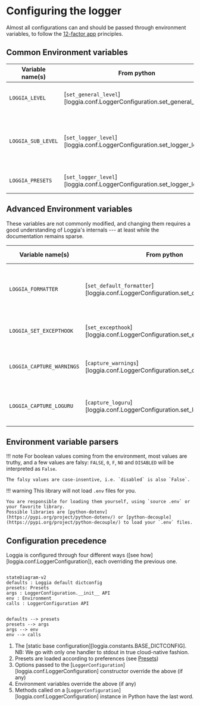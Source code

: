# Configuring the logger

Almost all configurations can and should be passed through environment variables, to follow the [12-factor app](https://12factor.net/) principles.

## Common Environment variables

| Variable name(s)   | From python                                                              | Default value | Description                                              |
|--------------------|--------------------------------------------------------------------------|---------------|----------------------------------------------------------|
| `LOGGIA_LEVEL`     | [`set_general_level`][loggia.conf.LoggerConfiguration.set_general_level] | `INFO`        | The log level number or name.                            |
| `LOGGIA_SUB_LEVEL` | [`set_logger_level`][loggia.conf.LoggerConfiguration.set_logger_level]   | `INFO`        | The log level number or name for any given named logger. |
| `LOGGIA_PRESETS`   | [`set_logger_level`][loggia.conf.LoggerConfiguration.set_logger_level]   | `prod`        | Preferences for Loggia [Presets](presets.md)             |

## Advanced Environment variables

These variables are not commonly modified, and changing them requires a good
understanding of Loggia's internals --- at least while the documentation remains
sparse.

| Variable name(s)          | From python                                                                      | Default value | Description                                                                                        |
|---------------------------|----------------------------------------------------------------------------------|---------------|----------------------------------------------------------------------------------------------------|
| `LOGGIA_FORMATTER`        | [`set_default_formatter`][loggia.conf.LoggerConfiguration.set_default_formatter] | (unset)       | The fully qualified name of a `logging.Formatter` - see `loggia.formatters` for available options. |
| `LOGGIA_SET_EXCEPTHOOK`   | [`set_excepthook`][loggia.conf.LoggerConfiguration.set_excepthook]               | `True`        | Whether the logger should set the `sys.excepthook`.                                                |
| `LOGGIA_CAPTURE_WARNINGS` | [`capture_warnings`][loggia.conf.LoggerConfiguration.set_capture_warnings]       | `True`        | Whether the logger should capture warnings from the `warnings` module.                             |
| `LOGGIA_CAPTURE_LOGURU`   | [`capture_loguru`][loggia.conf.LoggerConfiguration.set_loguru_capture]           | `True`        | Whether the logger should capture logs emitted through loguru.                                     |

## Environment variable parsers

!!! note
    For boolean values coming from the environment, most values are truthy, and a few
    values are falsy: `FALSE`, `0`, `F`, `NO` and `DISABLED` will be interpreted as `False`.

    The falsy values are case-insentive, i.e. `disabled` is also `False`.


!!! warning
    This library will not load `.env` files for you.

    You are responsible for loading them yourself, using `source .env` or your favorite library.
    Possible libraries are [python-dotenv](https://pypi.org/project/python-dotenv/) or [python-decouple](https://pypi.org/project/python-decouple/) to load your `.env` files.

## Configuration precedence

Loggia is configured through four different ways ([see how][loggia.conf.LoggerConfiguration]), each overriding the previous one.

``` mermaid

stateDiagram-v2
defaults : Loggia default dictconfig
presets: Presets
args : LoggerConfiguration.__init__ API
env : Environment
calls : LoggerConfiguration API


defaults --> presets
presets --> args
args --> env
env --> calls
```

 1. The [static base configuration][loggia.constants.BASE_DICTCONFIG]. NB: We go with only one handler to stdout in true cloud-native fashion.
 2. Presets are loaded according to preferences (see [Presets](presets.md))
 3. Options passed to the [`LoggerConfiguration`][loggia.conf.LoggerConfiguration] constructor override the above (if any)
 4. Environment variables override the above (if any)
 5. Methods called on a [`LoggerConfiguration`][loggia.conf.LoggerConfiguration] instance in Python have the last word.
